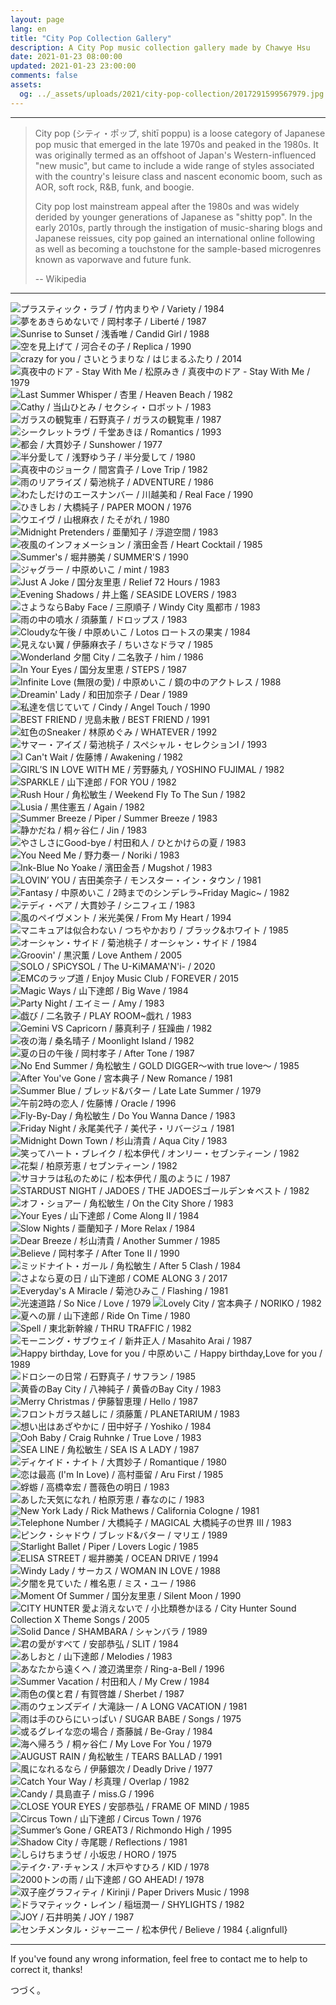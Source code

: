```yaml
---
layout: page
lang: en
title: "City Pop Collection Gallery"
description: A City Pop music collection gallery made by Chawye Hsu
date: 2021-01-23 08:00:00
updated: 2021-01-23 23:00:00
comments: false
assets:
  og: ../_assets/uploads/2021/city-pop-collection/2017291599567979.jpg
---
```


---

> City pop (シティ・ポップ, shitī poppu) is a loose category of Japanese pop music
> that emerged in the late 1970s and peaked in the 1980s. It was originally termed
> as an offshoot of Japan's Western-influenced "new music", but came to include a
> wide range of styles associated with the country's leisure class and nascent
> economic boom, such as AOR, soft rock, R&B, funk, and boogie.
> 
> City pop lost mainstream appeal after the 1980s and was widely derided by younger
> generations of Japanese as "shitty pop". In the early 2010s, partly through the
> instigation of music-sharing blogs and Japanese reissues, city pop gained an
> international online following as well as becoming a touchstone for the
> sample-based microgenres known as vaporwave and future funk.
> 
> -- Wikipedia

---

![プラスティック・ラブ / 竹内まりや / Variety / 1984](../_assets/uploads/2021/city-pop-collection/2017291599567979.jpg)
![夢をあきらめないで / 岡村孝子 / Liberté / 1987](../_assets/uploads/2021/city-pop-collection/314579307181533047502594.jpg)
![Sunrise to Sunset / 浅香唯 / Candid Girl / 1988](../_assets/uploads/2021/city-pop-collection/3566781259138562.jpg)
![空を見上げて / 河合その子 / Replica / 1990](../_assets/uploads/2021/city-pop-collection/3651831263883865.jpg)
![crazy for you / さいとうまりな / はじまるふたり / 2014](../_assets/uploads/2021/city-pop-collection/5052811516505281.jpg)
![真夜中のドア - Stay With Me / 松原みき / 真夜中のドア - Stay With Me / 1979](../_assets/uploads/2021/city-pop-collection/56437151480656801.jpg)
![Last Summer Whisper / 杏里 / Heaven Beach / 1982](../_assets/uploads/2021/city-pop-collection/3545451257832145.jpg)
![Cathy / 当山ひとみ / セクシィ・ロボット / 1983](../_assets/uploads/2021/city-pop-collection/17738741031501669704.jpg)
![ガラスの観覧車 / 石野真子 / ガラスの観覧車 / 1987](../_assets/uploads/2021/city-pop-collection/956347295320534643.jpg)
![シークレットラヴ / 千堂あきほ / Romantics / 1993](../_assets/uploads/2021/city-pop-collection/4705072361370507237.jpg)
![都会 / 大貫妙子 / Sunshower / 1977](../_assets/uploads/2021/city-pop-collection/3784311272269858.jpg)
![半分愛して / 浅野ゆう子 / 半分愛して / 1980](../_assets/uploads/2021/city-pop-collection/4361551302772768.jpg)
![真夜中のジョーク / 間宮貴子 / Love Trip / 1982](../_assets/uploads/2021/city-pop-collection/21002849541456824307.jpg)
![雨のリアライズ / 菊池桃子 / ADVENTURE / 1986](../_assets/uploads/2021/city-pop-collection/3537061335345304.jpg)
![わたしだけのエースナンバー / 川越美和 / Real Face / 1990](../_assets/uploads/2021/city-pop-collection/5114991336032766.jpg)
![ひきしお / 大橋純子 / PAPER MOON / 1976](../_assets/uploads/2021/city-pop-collection/4217681566313481.jpg)
![ウエイヴ / 山根麻衣 / たそがれ / 1980](../_assets/uploads/2021/city-pop-collection/19790436121517582475.jpg)
![Midnight Pretenders / 亜蘭知子 / 浮遊空間 / 1983](../_assets/uploads/2021/city-pop-collection/21027782021586524113.jpg)
![夜風のインフォメーション / 濱田金吾 / Heart Cocktail / 1985](../_assets/uploads/2021/city-pop-collection/21002064021443006061.jpg)
![Summer's / 堀井勝美 / SUMMER'S / 1990](../_assets/uploads/2021/city-pop-collection/21002494901450766938.jpg)
![ジャグラー / 中原めいこ / mint / 1983](../_assets/uploads/2021/city-pop-collection/5257401341395836.jpg)
![Just A Joke / 国分友里恵 / Relief 72 Hours / 1983](../_assets/uploads/2021/city-pop-collection/21002848161456818245.jpg)
![Evening Shadows / 井上鑑 / SEASIDE LOVERS / 1983](../_assets/uploads/2021/city-pop-collection/7734503541564498864.jpg)
![さようならBaby Face / 三原順子 / Windy City 風都市 / 1983](../_assets/uploads/2021/city-pop-collection/21001792811439791638.jpg)
![雨の中の噴水 / 須藤薫 / ドロップス / 1983](../_assets/uploads/2021/city-pop-collection/16284004741428400474.jpg)
![Cloudyな午後 / 中原めいこ / Lotos ロートスの果実 / 1984](../_assets/uploads/2021/city-pop-collection/5257411341395844.jpg)
![見えない翼 / 伊藤麻衣子 / ちいさなドラマ / 1985](../_assets/uploads/2021/city-pop-collection/4150471291800882.jpg)
![Wonderland 夕闇 City / 二名敦子 / him / 1986](../_assets/uploads/2021/city-pop-collection/21002878781457321160.jpg)
![In Your Eyes / 国分友里恵 / STEPS / 1987](../_assets/uploads/2021/city-pop-collection/9070501405907050.jpg)
![Infinite Love (無限の愛) / 中原めいこ / 鏡の中のアクトレス / 1988](../_assets/uploads/2021/city-pop-collection/5257911341455114.jpg)
![Dreamin' Lady / 和田加奈子 / Dear / 1989](../_assets/uploads/2021/city-pop-collection/4668491316497691.jpg)
![私達を信じていて / Cindy / Angel Touch / 1990](../_assets/uploads/2021/city-pop-collection/21002848741456820737.jpg)
![BEST FRIEND / 児島未散 / BEST FRIEND / 1991](../_assets/uploads/2021/city-pop-collection/2703309411370330941.jpg)
![虹色のSneaker / 林原めぐみ / WHATEVER / 1992](../_assets/uploads/2021/city-pop-collection/3675021265253450.jpg)
![サマー・アイズ / 菊池桃子 / スペシャル・セレクションI / 1993](../_assets/uploads/2021/city-pop-collection/3536641401419808.jpg)
![I Can't Wait / 佐藤博 / Awakening / 1982](../_assets/uploads/2021/city-pop-collection/21002348161539303944.jpg)
![GIRL’S IN LOVE WITH ME / 芳野藤丸 / YOSHINO FUJIMAL / 1982](../_assets/uploads/2021/city-pop-collection/3828641275291055.jpg)
![SPARKLE / 山下達郎 / FOR YOU / 1982](../_assets/uploads/2021/city-pop-collection/59783774883702921504150395.jpg)
![Rush Hour / 角松敏生 / Weekend Fly To The Sun / 1982](../_assets/uploads/2021/city-pop-collection/3270841598724415.jpg)
![Lusia / 黒住憲五 / Again / 1982](../_assets/uploads/2021/city-pop-collection/21002557701499058918.jpg)
![Summer Breeze / Piper / Summer Breeze / 1983](../_assets/uploads/2021/city-pop-collection/21002848921576814455.jpg)
![静かだね / 桐ヶ谷仁 / Jin / 1983](../_assets/uploads/2021/city-pop-collection/5774427874327831517810916.jpg)
![やさしさにGood-bye / 村田和人 / ひとかけらの夏 / 1983](../_assets/uploads/2021/city-pop-collection/19995681499056186.jpg)
![You Need Me / 野力奏一 / Noriki / 1983](../_assets/uploads/2021/city-pop-collection/21002833141589609372.jpg)
![Ink-Blue No Yoake / 濱田金吾 / Mugshot / 1983](../_assets/uploads/2021/city-pop-collection/21002064041443006067.jpg)
![LOVIN’ YOU / 吉田美奈子 / モンスター・イン・タウン / 1981](../_assets/uploads/2021/city-pop-collection/4222781296096979.jpg)
![Fantasy / 中原めいこ / 2時までのシンデレラ~Friday Magic~ / 1982](../_assets/uploads/2021/city-pop-collection/5257381341395618.jpg)
![テディ・ベア / 大貫妙子 / シニフィエ / 1983](../_assets/uploads/2021/city-pop-collection/3361051507998364.jpg)
![風のペイヴメント / 米光美保 / From My Heart / 1994](../_assets/uploads/2021/city-pop-collection/4664951316403972.jpg)
![マニキュアは似合わない / つちやかおり / ブラック&ホワイト / 1985](../_assets/uploads/2021/city-pop-collection/67031841506430768.jpg)
![オーシャン・サイド / 菊池桃子 / オーシャン・サイド / 1984](../_assets/uploads/2021/city-pop-collection/3537091598188238.jpg)
![Groovin' / 黒沢薫 / Love Anthem / 2005](../_assets/uploads/2021/city-pop-collection/200356200706281122222184.jpg)
![SOLO / SPiCYSOL / The U-KiMAMA'N'i- / 2020](../_assets/uploads/2021/city-pop-collection/54313581583412418.jpg)
![EMCのラップ道 / Enjoy Music Club / FOREVER / 2015](../_assets/uploads/2021/city-pop-collection/4740221468474023.jpg)
![Magic Ways / 山下達郎 / Big Wave / 1984](../_assets/uploads/2021/city-pop-collection/3045021507701978.jpg)
![Party Night / エイミー / Amy / 1983](../_assets/uploads/2021/city-pop-collection/1187656715310300533860.jpg)
![戯び / 二名敦子 / PLAY ROOM~戯れ / 1983](../_assets/uploads/2021/city-pop-collection/9047141881404714188.jpg)
![Gemini VS Capricorn / 藤真利子 / 狂躁曲 / 1982](../_assets/uploads/2021/city-pop-collection/4925841593522364.jpg)
![夜の海 / 桑名晴子 / Moonlight Island / 1982](../_assets/uploads/2021/city-pop-collection/21002833161456729142.jpg)
![夏の日の午後 / 岡村孝子 / After Tone / 1987](../_assets/uploads/2021/city-pop-collection/200356200708171602318807.jpg)
![No End Summer / 角松敏生 / GOLD DIGGER～with true love～ / 1985](../_assets/uploads/2021/city-pop-collection/5967698214508971504081657.jpg)
![After You've Gone / 宮本典子 / New Romance / 1981](../_assets/uploads/2021/city-pop-collection/21002802341456206042.jpg)
![Summer Blue / ブレッド&バター / Late Late Summer / 1979](../_assets/uploads/2021/city-pop-collection/89815191480293581.jpg)
![午前2時の恋人 / 佐藤博 / Oracle / 1996](../_assets/uploads/2021/city-pop-collection/21002348281539303564.jpg)
![Fly-By-Day / 角松敏生 / Do You Wanna Dance / 1983](../_assets/uploads/2021/city-pop-collection/21024117391609685747.jpg)
![Friday Night / 永尾美代子 / 美代子・リバージュ / 1981](../_assets/uploads/2021/city-pop-collection/68335581481131536.jpg)
![Midnight Down Town / 杉山清貴 / Aqua City / 1983](../_assets/uploads/2021/city-pop-collection/1495121315846281406633.jpg)
![笑ってハート・ブレイク / 松本伊代 / オンリー・セブンティーン / 1982](../_assets/uploads/2021/city-pop-collection/12891488961389148896.jpg)
![花梨 / 柏原芳恵 / セブンティーン / 1982](../_assets/uploads/2021/city-pop-collection/3269811372152053.jpg)
![サヨナラは私のために / 松本伊代 / 風のように / 1987](../_assets/uploads/2021/city-pop-collection/79853740307111533279673613.jpg)
![STARDUST NIGHT / JADOES / THE JADOESゴールデン☆ベスト / 1982](../_assets/uploads/2021/city-pop-collection/4907661328089571.jpg)
![オフ・ショアー / 角松敏生 / On the City Shore / 1983](../_assets/uploads/2021/city-pop-collection/59804440719551504234764.jpg)
![Your Eyes / 山下達郎 / Come Along II / 1984](../_assets/uploads/2021/city-pop-collection/13358031391530245741.jpg)
![Slow Nights / 亜蘭知子 / More Relax / 1984](../_assets/uploads/2021/city-pop-collection/77408671506658529.jpg)
![Dear Breeze / 杉山清貴 / Another Summer / 1985](../_assets/uploads/2021/city-pop-collection/12621061497224696.jpg)
![Believe / 岡村孝子 / After Tone II / 1990](../_assets/uploads/2021/city-pop-collection/3934081280734394.jpg)
![ミッドナイト・ガール / 角松敏生 / After 5 Clash / 1984](../_assets/uploads/2021/city-pop-collection/3279321598722953.jpg)
![さよなら夏の日 / 山下達郎 / COME ALONG 3 / 2017](../_assets/uploads/2021/city-pop-collection/1068304415023661416369.jpg)
![Everyday's A Miracle / 菊池ひみこ / Flashing / 1981](../_assets/uploads/2021/city-pop-collection/81842401488259247.jpg)
![光速道路 / So Nice / Love / 1979](../_assets/uploads/2021/city-pop-collection/21003794791548072365.jpg)
![Lovely City / 宮本典子 / NORIKO / 1982](../_assets/uploads/2021/city-pop-collection/5841384381384138444.jpg)
![夏への扉 / 山下達郎 / Ride On Time / 1980](../_assets/uploads/2021/city-pop-collection/24705961551263047.jpg)
![Spell / 東北新幹線 / THRU TRAFFIC / 1982](../_assets/uploads/2021/city-pop-collection/21002849441456823736.jpg)
![モーニング・サブウェイ / 新井正人 / Masahito Arai / 1987](../_assets/uploads/2021/city-pop-collection/1382030615727595137894.jpg)
![Happy birthday, Love for you / 中原めいこ / Happy birthday,Love for you / 1989](../_assets/uploads/2021/city-pop-collection/3958531281672931.jpg)
![ドロシーの日常 / 石野真子 / サフラン / 1985](../_assets/uploads/2021/city-pop-collection/3934591280736321.jpg)
![黄昏のBay City / 八神純子 / 黄昏のBay City / 1983](../_assets/uploads/2021/city-pop-collection/9947741501607546.jpg)
![Merry Christmas / 伊藤智恵理 / Hello / 1987](../_assets/uploads/2021/city-pop-collection/4501351437985121.jpg)
![フロントガラス越しに / 須藤薫 / PLANETARIUM / 1983](../_assets/uploads/2021/city-pop-collection/13314122261431412226.jpg)
![想い出はあざやかに / 田中好子 / Yoshiko / 1984](../_assets/uploads/2021/city-pop-collection/4421541305861240.jpg)
![Ooh Baby / Craig Ruhnke / True Love / 1983](../_assets/uploads/2021/city-pop-collection/21029765211601798235.jpg)
![SEA LINE / 角松敏生 / SEA IS A LADY / 1987](../_assets/uploads/2021/city-pop-collection/3540351257403142.jpg)
![ディケイド・ナイト / 大貫妙子 / Romantique / 1980](../_assets/uploads/2021/city-pop-collection/5991650078566901502702682.jpg)
![恋は最高 (I'm In Love) / 高村亜留 / Aru First / 1985](../_assets/uploads/2021/city-pop-collection/21002182981444718348.jpg)
![蜉蝣 / 高橋幸宏 / 薔薇色の明日 / 1983](../_assets/uploads/2021/city-pop-collection/3977761539786294.jpg)
![あした天気になれ / 柏原芳恵 / 春なのに / 1983](../_assets/uploads/2021/city-pop-collection/4975661372151978.jpg)
![New York Lady / Rick Mathews / California Cologne / 1981](../_assets/uploads/2021/city-pop-collection/4240801544424080.jpg)
![Telephone Number / 大橋純子 / MAGICAL 大橋純子の世界 III / 1983](../_assets/uploads/2021/city-pop-collection/61467221497497295.jpg)
![ピンク・シャドウ / ブレッド&バター / マリエ / 1989](../_assets/uploads/2021/city-pop-collection/5555401352791420.jpg)
![Starlight Ballet / Piper / Lovers Logic / 1985](../_assets/uploads/2021/city-pop-collection/39542131479073464.jpg)
![ELISA STREET / 堀井勝美 / OCEAN DRIVE / 1994](../_assets/uploads/2021/city-pop-collection/21002494761450766058.jpg)
![Windy Lady / サーカス / WOMAN IN LOVE / 1988](../_assets/uploads/2021/city-pop-collection/3659952171365995217.jpg)
![夕闇を見ていた / 椎名恵 / ミス・ユー / 1986](../_assets/uploads/2021/city-pop-collection/4711901318493679.jpg)
![Moment Of Summer / 国分友里恵 / Silent Moon / 1990](../_assets/uploads/2021/city-pop-collection/10019374481511887441.jpg)
![CITY HUNTER 愛よ消えないで / 小比類巻かほる / City Hunter Sound Collection X Theme Songs / 2005](../_assets/uploads/2021/city-pop-collection/4388241304493189.jpg)
![Solid Dance / SHAMBARA / シャンバラ / 1989](../_assets/uploads/2021/city-pop-collection/21002802241456205690.jpg)
![君の愛がすべて / 安部恭弘 / SLIT / 1984](../_assets/uploads/2021/city-pop-collection/3467911252895417.jpg)
![あしおと / 山下達郎 / Melodies / 1983](../_assets/uploads/2021/city-pop-collection/3045001497869440.jpg)
![あなたから遠くへ / 渡辺満里奈 / Ring-a-Bell / 1996](../_assets/uploads/2021/city-pop-collection/21003803281471487853.jpg)
![Summer Vacation / 村田和人 / My Crew / 1984](../_assets/uploads/2021/city-pop-collection/5350469631435046963.jpg)
![雨色の僕と君 / 有賀啓雄 / Sherbet / 1987](../_assets/uploads/2021/city-pop-collection/6107221530175284.jpg)
![雨のウェンズデイ / 大滝詠一 / A LONG VACATION / 1981](../_assets/uploads/2021/city-pop-collection/4212991295517081.jpg)
![雨は手のひらにいっぱい / SUGAR BABE / Songs / 1975](../_assets/uploads/2021/city-pop-collection/66579691485999946.jpg)
![或るグレイな恋の場合 / 斎藤誠 / Be-Gray / 1984](../_assets/uploads/2021/city-pop-collection/24871531532920636.jpg)
![海へ帰ろう / 桐ヶ谷仁 / My Love For You / 1979](../_assets/uploads/2021/city-pop-collection/13464611515554913.jpg)
![AUGUST RAIN / 角松敏生 / TEARS BALLAD / 1991](../_assets/uploads/2021/city-pop-collection/3540621257406355.jpg)
![風になれるなら / 伊藤銀次 / Deadly Drive / 1977](../_assets/uploads/2021/city-pop-collection/17240712541499147535.jpg)
![Catch Your Way / 杉真理 / Overlap / 1982](../_assets/uploads/2021/city-pop-collection/3839051564383905.jpg)
![Candy / 具島直子 / miss.G / 1996](../_assets/uploads/2021/city-pop-collection/4018361284369945.jpg)
![CLOSE YOUR EYES / 安部恭弘 / FRAME OF MIND / 1985](../_assets/uploads/2021/city-pop-collection/3467951252895713.jpg)
![Circus Town / 山下達郎 / Circus Town / 1976](../_assets/uploads/2021/city-pop-collection/4331513711514300511.jpg)
![Summer’s Gone / GREAT3 / Richmondo High / 1995](../_assets/uploads/2021/city-pop-collection/20660191541366019154.jpg)
![Shadow City / 寺尾聰 / Reflections / 1981](../_assets/uploads/2021/city-pop-collection/4668061316490443.jpg)
![しらけちまうぜ / 小坂忠 / HORO / 1975](../_assets/uploads/2021/city-pop-collection/59839880791917721504234303.jpg)
![テイク･ア･チャンス / 木戸やすひろ / KID / 1978](../_assets/uploads/2021/city-pop-collection/21177031519889067.jpg)
![2000トンの雨 / 山下達郎 / GO AHEAD! / 1978](../_assets/uploads/2021/city-pop-collection/5991686534286022071502703247.jpg)
![双子座グラフィティ / Kirinji / Paper Drivers Music / 1998](../_assets/uploads/2021/city-pop-collection/5473041495547304.jpg)
![ドラマティック・レイン / 稲垣潤一 / SHYLIGHTS / 1982](../_assets/uploads/2021/city-pop-collection/4157081292225009.jpg)
![JOY / 石井明美 / JOY / 1987](../_assets/uploads/2021/city-pop-collection/3367699971436769997.jpg)
![センチメンタル・ジャーニー / 松本伊代 / Believe / 1984](../_assets/uploads/2021/city-pop-collection/4715591318842934.jpg)
{.alignfull}

---

If you've found any wrong information, feel free to contact me to help to correct it, thanks!

つづく。


<style scoped>
.page-body p {
  text-align: justify;
}

.md-gallery {
  margin-bottom: var(--gap-m);
  display: grid;
  grid-gap: var(--gap-m);
  grid-template-columns: repeat(auto-fit, minmax(320px, 1fr));
}

.md-gallery figure {
  position: relative;
  margin-bottom: 0;
}

.md-gallery figure img {
  cursor: pointer;
  height: 100%;
  width: 100%;
  object-fit: cover;
}

.md-gallery figure figcaption {
  background: linear-gradient(transparent 0%, rgba(0, 0, 0, 0.7) 100%);
  text-align: left;
  padding: var(--gap-s);
  color: #fff;
  position: absolute;
  bottom: 0;
  left: 0;
  right: 0;
  opacity: 1;
  word-break: break-all;
}

.md-gallery.alignfull {
  padding-left: var(--gap-m);
  padding-right: var(--gap-m);
}
</style>
